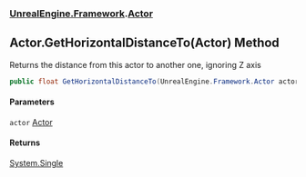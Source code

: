 ### [UnrealEngine.Framework](UnrealEngine_Framework.md 'UnrealEngine.Framework').[Actor](Actor.md 'UnrealEngine.Framework.Actor')
## Actor.GetHorizontalDistanceTo(Actor) Method
Returns the distance from this actor to another one, ignoring Z axis  
```csharp
public float GetHorizontalDistanceTo(UnrealEngine.Framework.Actor actor);
```
#### Parameters
<a name='UnrealEngine_Framework_Actor_GetHorizontalDistanceTo(UnrealEngine_Framework_Actor)_actor'></a>
`actor` [Actor](Actor.md 'UnrealEngine.Framework.Actor')  
  
#### Returns
[System.Single](https://docs.microsoft.com/en-us/dotnet/api/System.Single 'System.Single')  
